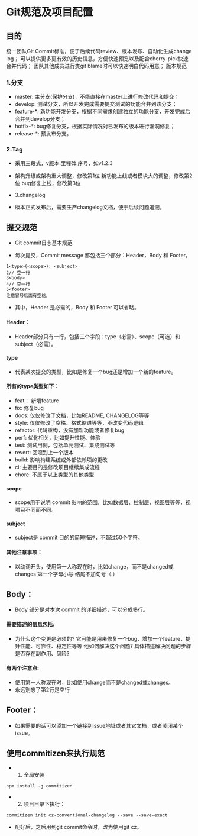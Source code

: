 # Git规范及项目配置

## 目的

统一团队Git Commit标准，便于后续代码review、版本发布、自动化生成change log；
可以提供更多更有效的历史信息，方便快速预览以及配合cherry-pick快速合并代码；
团队其他成员进行类git blame时可以快速明白代码用意；
版本规范

### 1.分支

* master: 主分支(保护分支)，不能直接在master上进行修改代码和提交；  
* develop: 测试分支，所以开发完成需要提交测试的功能合并到该分支；
* feature-*: 新功能开发分支，根据不同需求创建独立的功能分支，开发完成后合并到develop分支；
* hotfix-*: bug修复分支，根据实际情况对已发布的版本进行漏洞修复；
* release-*: 预发布分支。

### 2.Tag

* 采用三段式，v版本.里程碑.序号，如v1.2.3

* 架构升级或架构重大调整，修改第1位
新功能上线或者模块大的调整，修改第2位
bug修复上线，修改第3位
* 3.changelog

* 版本正式发布后，需要生产changelog文档，便于后续问题追溯。

## 提交规范

* Git commit日志基本规范

* 每次提交，Commit message 都包括三个部分：Header，Body 和 Footer。

```
1<type>(<scope>): <subject>
2// 空一行
3<body>
4// 空一行
5<footer>
注意冒号后面有空格。
```

* 其中，Header 是必需的，Body 和 Footer 可以省略。

#### Header：

* Header部分只有一行，包括三个字段：type（必需）、scope（可选）和subject（必需）。

#### type

* 代表某次提交的类型，比如是修复一个bug还是增加一个新的feature。

#### 所有的type类型如下：

* feat： 新增feature
* fix: 修复bug
* docs: 仅仅修改了文档，比如README, CHANGELOG等等
* style: 仅仅修改了空格、格式缩进等等，不改变代码逻辑
* refactor: 代码重构，没有加新功能或者修复bug
* perf: 优化相关，比如提升性能、体验
* test: 测试用例，包括单元测试、集成测试等
* revert: 回滚到上一个版本
* build: 影响构建系统或外部依赖项的更改
* ci: 主要目的是修改项目继续集成流程
* chore: 不属于以上类型的其他类型

#### scope

* scope用于说明 commit 影响的范围，比如数据层、控制层、视图层等等，视项目不同而不同。

#### subject

* subject是 commit 目的的简短描述，不超过50个字符。
#### 其他注意事项：

* 以动词开头，使用第一人称现在时，比如change，而不是changed或changes
第一个字母小写
结尾不加句号（.）
## Body：

* Body 部分是对本次 commit 的详细描述，可以分成多行。

#### 需要描述的信息包括:

* 为什么这个变更是必须的? 它可能是用来修复一个bug，增加一个feature，提升性能、可靠性、稳定性等等
他如何解决这个问题? 具体描述解决问题的步骤
是否存在副作用、风险?
#### 有两个注意点:

* 使用第一人称现在时，比如使用change而不是changed或changes。
* 永远别忘了第2行是空行
## Footer：

* 如果需要的话可以添加一个链接到issue地址或者其它文档，或者关闭某个issue。

## 使用commitizen来执行规范

* 1. 全局安装
```
npm install -g commitizen
```

* 2. 项目目录下执行：
```
commitizen init cz-conventional-changelog --save --save-exact
```
* 配好后，之后用到git commit命令时，改为使用git cz。

